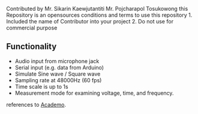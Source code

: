 Contributed by Mr. Sikarin Kaewjutantiti Mr. Pojcharapol Tosukowong this Repository is an opensources conditions and terms to use this repository 1. Included the name of Contributor into your project 2. Do not use for commercial purpose

## Functionality
- Audio input from microphone jack
- Serial input (e.g. data from Arduino)
- Simulate Sine wave / Square wave
- Sampling rate at 48000Hz (60 fps)
- Time scale is up to 1s
- Measurement mode for examining voltage, time, and frequency.


references to [Academo](https://academo.org/demos/virtual-oscilloscope/).
